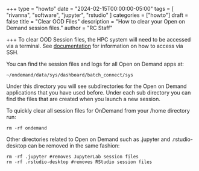 +++
type = "howto"
date = "2024-02-15T00:00:00-05:00"
tags = [
  "rivanna", "software", "jupyter", "rstudio"
]
categories = ["howto"]
draft = false
title = "Clear OOD Files"
description = "How to clear your Open on Demand session files."
author = "RC Staff"

+++
To clear OOD Session files, the HPC system will need to be accessed via a terminal. See [documentation](/userinfo/hpc/login/) for information on how to access via SSH. 

You can find the session files and logs for all Open on Demand apps at:

```
~/ondemand/data/sys/dashboard/batch_connect/sys
```
Under this directory you will see subdirectories for the Open on Demand applications that you have used before. Under each sub directory you can find the files that are created when you launch a new session. 

To quickly clear all session files for OnDemand from your /home directory run:

```
rm -rf ondemand
```

Other directories related to Open on Demand such as .jupyter and .rstudio-desktop can be removed in the same fashion:
```
rm -rf .jupyter #removes JupyterLab session files
rm -rf .rstudio-desktop #removes RStudio session files
```
